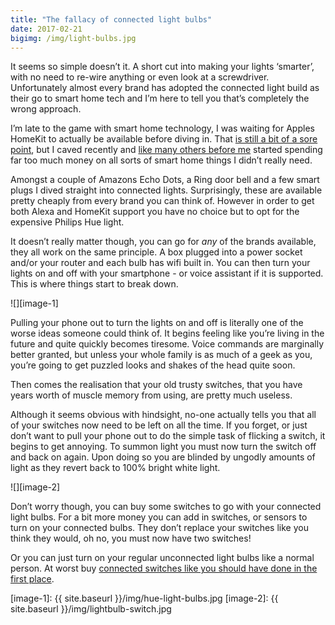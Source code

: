 ```yaml
---
title: "The fallacy of connected light bulbs"
date: 2017-02-21
bigimg: /img/light-bulbs.jpg
---
```

It seems so simple doesn’t it. A short cut into making your lights ‘smarter’, with no need to re-wire anything or even look at a screwdriver. Unfortunately almost every brand has adopted the connected light build as their go to smart home tech and I’m here to tell you that’s completely the wrong approach.

I’m late to the game with smart home technology, I was waiting for Apples HomeKit to actually be available before diving in. That [is still a bit of a sore point][1], but I caved recently and [like many others before me][2] started spending far too much money on all sorts of smart home things I didn’t really need.

Amongst a couple of Amazons Echo Dots, a Ring door bell and a few smart plugs I dived straight into connected lights. Surprisingly, these are available pretty cheaply from every brand you can think of. However in order to get both Alexa and HomeKit support you have no choice but to opt for the expensive Philips Hue light.

It doesn’t really matter though, you can go for *any* of the brands available, they all work on the same principle. A box plugged into a power socket and/or your router and each bulb has wifi built in. You can then turn your lights on and off with your smartphone - or voice assistant if it is supported. This is where things start to break down.

![][image-1]

Pulling your phone out to turn the lights on and off is literally one of the worse ideas someone could think of. It begins feeling like you’re living in the future and quite quickly becomes tiresome. Voice commands are marginally better granted, but unless your whole family is as much of a geek as you, you’re going to get puzzled looks and shakes of the head quite soon.

Then comes the realisation that your old trusty switches, that you have years worth of muscle memory from using, are pretty much useless. 

Although it seems obvious with hindsight, no-one actually tells you that all of your switches now need to be left on all the time. If you forget, or just don’t want to pull your phone out to do the simple task of flicking a switch, it begins to get annoying. To summon light you must now turn the switch off and back on again. Upon doing so you are blinded by ungodly amounts of light as they revert back to 100% bright white light. 

![][image-2]

Don’t worry though, you can buy some switches to go with your connected light bulbs. For a bit more money you can add in switches, or sensors to turn on your connected bulbs. They don’t replace your switches like you think they would, oh no, you must now have two switches! 

Or you can just turn on your regular unconnected light bulbs like a normal person. At worst buy [connected switches like you should have done in the first place][3]. 

[1]:	http://www.coolsmartphone.com/2017/02/01/apple-homekit-battle/
[2]:	https://9to5mac.com/2017/02/20/homekit-review-irritations-complaints/
[3]:	https://www.amazon.co.uk/LightwaveRF-JSJSLW400C-Master-Dimmer-Switch/dp/B00KBXU3XA/ref=sr_1_9?ie=UTF8&qid=1487698933&sr=8-9&keywords=lightwaverf

[image-1]:	{{ site.baseurl }}/img/hue-light-bulbs.jpg
[image-2]:	{{ site.baseurl }}/img/lightbulb-switch.jpg